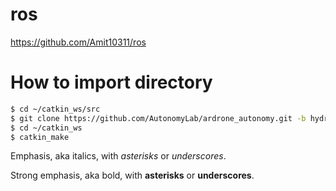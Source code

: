 # ros
https://github.com/Amit10311/ros


# How to import directory
```bash
$ cd ~/catkin_ws/src
$ git clone https://github.com/AutonomyLab/ardrone_autonomy.git -b hydro-devel
$ cd ~/catkin_ws
$ catkin_make
```

Emphasis, aka italics, with *asterisks* or _underscores_.

Strong emphasis, aka bold, with **asterisks** or __underscores__.




